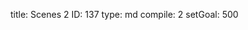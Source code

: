 title:          Scenes 2
ID:             137
type:           md
compile:        2
setGoal:        500


